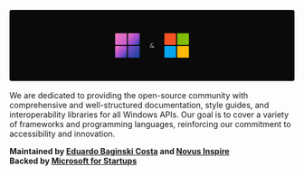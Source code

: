 [img_banner]: ./assets/rounded.png
[social_author]: https://github.com/eduardobaginskicosta
[social_novus]: https://www.linkedin.com/company/novusinspire/
[url_microsoft]: https://www.microsoft.com/en-us/startups

<!--  -->

![ThirtyTwo Interops][img_banner]

We are dedicated to providing the open-source community with comprehensive and
well-structured documentation, style guides, and interoperability libraries for all
Windows APIs. Our goal is to cover a variety of frameworks and programming languages,
reinforcing our commitment to accessibility and innovation.

**Maintained by [Eduardo Baginski Costa][social_author] and [Novus Inspire][social_novus]**  
**Backed by [Microsoft for Startups][url_microsoft]**
